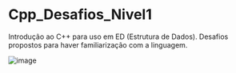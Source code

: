 # Cpp_Desafios_Nivel1
Introdução ao C++ para uso em ED (Estrutura de Dados). Desafios propostos para haver familiarização com a linguagem.



![image](https://user-images.githubusercontent.com/91500205/184952297-077d619e-ae50-4618-aac7-d03d8bf4f5fd.png)


